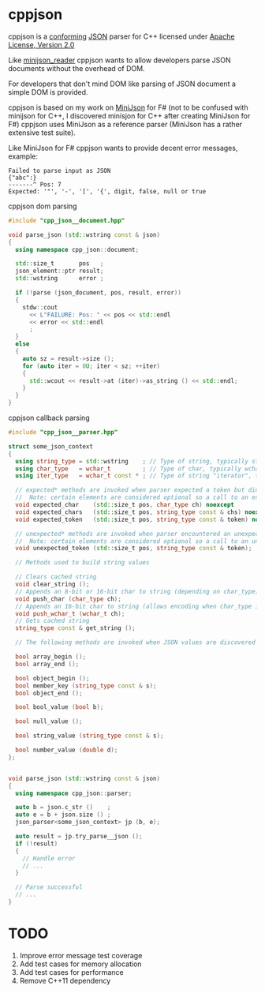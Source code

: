 # cppjson

cppjson is a [conforming](http://jsonlint.com) [JSON](http://json.org) parser for C++ licensed under
[Apache License, Version 2.0](http://www.apache.org/licenses/LICENSE-2.0)

Like [minijson_reader](https://github.com/giacomodrago/minijson_reader) cppjson wants to allow
developers parse JSON documents without the overhead of DOM.

For developers that don't mind DOM like parsing of JSON document a simple DOM is provided.

cppjson is based on my work on [MiniJson](https://github.com/mrange/minijson) for F#
(not to be confused with minijson for C++, I discovered minisjon for C++ after creating MiniJson for F#)
cppjson uses MiniJson as a reference parser (MiniJson has a rather extensive test suite).

Like MiniJson for F# cppjson wants to provide decent error messages, example:
```
Failed to parse input as JSON
{"abc":}
-------^ Pos: 7
Expected: '"', '-', '[', '{', digit, false, null or true
```

cppjson dom parsing
```cpp
#include "cpp_json__document.hpp"

void parse_json (std::wstring const & json)
{
  using namespace cpp_json::document;

  std::size_t       pos   ;
  json_element::ptr result;
  std::wstring      error ;

  if (!parse (json_document, pos, result, error))
  {
    stdw::cout
      << L"FAILURE: Pos: " << pos << std::endl
      << error << std::endl
      ;
  }
  else
  {
    auto sz = result->size ();
    for (auto iter = 0U; iter < sz; ++iter)
    {
      std::wcout << result->at (iter)->as_string () << std::endl;
    }
  }
}
```

cppjson callback parsing
```cpp
#include "cpp_json__parser.hpp"

struct some_json_context
{
  using string_type = std::wstring    ; // Type of string, typically std::wstring
  using char_type   = wchar_t         ; // Type of char, typically wchar_t
  using iter_type   = wchar_t const * ; // Type of string "iterator", typically wchar_t const *

  // expected* methods are invoked when parser expected a token but didn't find it
  //  Note: certain elements are considered optional so a call to an expected* method might not stop parsing
  void expected_char    (std::size_t pos, char_type ch) noexcept
  void expected_chars   (std::size_t pos, string_type const & chs) noexcept
  void expected_token   (std::size_t pos, string_type const & token) noexcept

  // unexpected* methods are invoked when parser encountered an unexpected token
  //  Note: certain elements are considered optional so a call to an unexpected* method might not stop parsing
  void unexpected_token (std::size_t pos, string_type const & token);

  // Methods used to build string values

  // Clears cached string
  void clear_string ();
  // Appends an 8-bit or 16-bit char to string (depending on char_type)
  void push_char (char_type ch);
  // Appends an 16-bit char to string (allows encoding when char_type is char)
  void push_wchar_t (wchar_t ch);
  // Gets cached string
  string_type const & get_string ();

  // The following methods are invoked when JSON values are discovered

  bool array_begin ();
  bool array_end ();

  bool object_begin ();
  bool member_key (string_type const & s);
  bool object_end ();

  bool bool_value (bool b);

  bool null_value ();

  bool string_value (string_type const & s);

  bool number_value (double d);
};


void parse_json (std::wstring const & json)
{
  using namespace cpp_json::parser;

  auto b = json.c_str ()    ;
  auto e = b + json.size () ;
  json_parser<some_json_context> jp (b, e);

  auto result = jp.try_parse__json ();
  if (!result)
  {
    // Handle error
    // ...
  }

  // Parse successful
  // ...
}
```

# TODO

1. Improve error message test coverage
1. Add test cases for memory allocation
1. Add test cases for performance
1. Remove C++11 dependency
